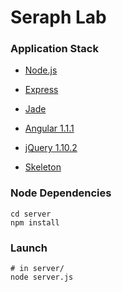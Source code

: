 # Seraph Lab #
 
### Application Stack ######

- [Node.js](http://www.nodejs.org)

- [Express](http://www.expressjs.com/)

- [Jade](http://jade-lang.com/)

- [Angular 1.1.1](http://angularjs.org/)

- [jQuery 1.10.2](jquery.com)

- [Skeleton](http://www.getskeleton.com/)

### Node Dependencies ######

    cd server
    npm install

### Launch ######

    # in server/
    node server.js
